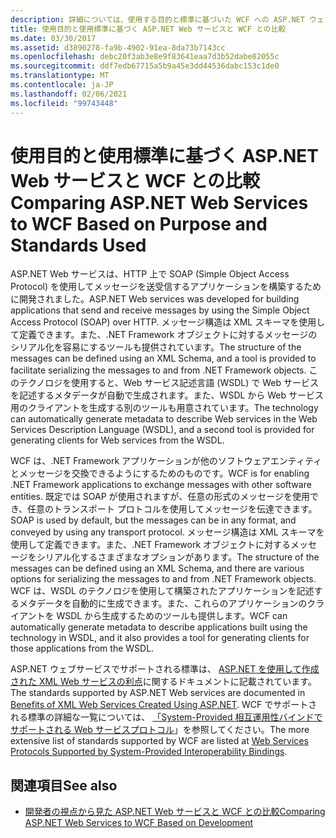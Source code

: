 ```yaml
---
description: 詳細については、使用する目的と標準に基づいた WCF への ASP.NET ウェブサービスの比較に関するページを参照してください。
title: 使用目的と使用標準に基づく ASP.NET Web サービスと WCF との比較
ms.date: 03/30/2017
ms.assetid: d3890278-fa9b-4902-91ea-8da73b7143cc
ms.openlocfilehash: debc20f3ab3e8e9f83641eaa7d3b52dabe82055c
ms.sourcegitcommit: ddf7edb67715a5b9a45e3dd44536dabc153c1de0
ms.translationtype: MT
ms.contentlocale: ja-JP
ms.lasthandoff: 02/06/2021
ms.locfileid: "99743448"
---
```

# <a name="comparing-aspnet-web-services-to-wcf-based-on-purpose-and-standards-used"></a><span data-ttu-id="191ac-103">使用目的と使用標準に基づく ASP.NET Web サービスと WCF との比較</span><span class="sxs-lookup"><span data-stu-id="191ac-103">Comparing ASP.NET Web Services to WCF Based on Purpose and Standards Used</span></span>

<span data-ttu-id="191ac-104">ASP.NET Web サービスは、HTTP 上で SOAP (Simple Object Access Protocol) を使用してメッセージを送受信するアプリケーションを構築するために開発されました。</span><span class="sxs-lookup"><span data-stu-id="191ac-104">ASP.NET Web services was developed for building applications that send and receive messages by using the Simple Object Access Protocol (SOAP) over HTTP.</span></span> <span data-ttu-id="191ac-105">メッセージ構造は XML スキーマを使用して定義できます。また、.NET Framework オブジェクトに対するメッセージのシリアル化を容易にするツールも提供されています。</span><span class="sxs-lookup"><span data-stu-id="191ac-105">The structure of the messages can be defined using an XML Schema, and a tool is provided to facilitate serializing the messages to and from .NET Framework objects.</span></span> <span data-ttu-id="191ac-106">このテクノロジを使用すると、Web サービス記述言語 (WSDL) で Web サービスを記述するメタデータが自動で生成されます。また、WSDL から Web サービス用のクライアントを生成する別のツールも用意されています。</span><span class="sxs-lookup"><span data-stu-id="191ac-106">The technology can automatically generate metadata to describe Web services in the Web Services Description Language (WSDL), and a second tool is provided for generating clients for Web services from the WSDL.</span></span>  
  
 <span data-ttu-id="191ac-107">WCF は、.NET Framework アプリケーションが他のソフトウェアエンティティとメッセージを交換できるようにするためのものです。</span><span class="sxs-lookup"><span data-stu-id="191ac-107">WCF is for enabling .NET Framework applications to exchange messages with other software entities.</span></span> <span data-ttu-id="191ac-108">既定では SOAP が使用されますが、任意の形式のメッセージを使用でき、任意のトランスポート プロトコルを使用してメッセージを伝達できます。</span><span class="sxs-lookup"><span data-stu-id="191ac-108">SOAP is used by default, but the messages can be in any format, and conveyed by using any transport protocol.</span></span> <span data-ttu-id="191ac-109">メッセージ構造は XML スキーマを使用して定義できます。また、.NET Framework オブジェクトに対するメッセージをシリアル化するさまざまなオプションがあります。</span><span class="sxs-lookup"><span data-stu-id="191ac-109">The structure of the messages can be defined using an XML Schema, and there are various options for serializing the messages to and from .NET Framework objects.</span></span> <span data-ttu-id="191ac-110">WCF は、WSDL のテクノロジを使用して構築されたアプリケーションを記述するメタデータを自動的に生成できます。また、これらのアプリケーションのクライアントを WSDL から生成するためのツールも提供します。</span><span class="sxs-lookup"><span data-stu-id="191ac-110">WCF can automatically generate metadata to describe applications built using the technology in WSDL, and it also provides a tool for generating clients for those applications from the WSDL.</span></span>  
  
 <span data-ttu-id="191ac-111">ASP.NET ウェブサービスでサポートされる標準は、 [ASP.NET を使用して作成された XML Web サービスの利点](/previous-versions/dotnet/netframework-4.0/0859ebft(v=vs.100))に関するドキュメントに記載されています。</span><span class="sxs-lookup"><span data-stu-id="191ac-111">The standards supported by ASP.NET Web services are documented in [Benefits of XML Web Services Created Using ASP.NET](/previous-versions/dotnet/netframework-4.0/0859ebft(v=vs.100)).</span></span> <span data-ttu-id="191ac-112">WCF でサポートされる標準の詳細な一覧については、 [「System-Provided 相互運用性バインドでサポートされる Web サービスプロトコル](web-services-protocols-supported-by-system-provided-interoperability-bindings.md)」を参照してください。</span><span class="sxs-lookup"><span data-stu-id="191ac-112">The more extensive list of standards supported by WCF are listed at [Web Services Protocols Supported by System-Provided Interoperability Bindings](web-services-protocols-supported-by-system-provided-interoperability-bindings.md).</span></span>  
  
## <a name="see-also"></a><span data-ttu-id="191ac-113">関連項目</span><span class="sxs-lookup"><span data-stu-id="191ac-113">See also</span></span>

- [<span data-ttu-id="191ac-114">開発者の視点から見た ASP.NET Web サービスと WCF との比較</span><span class="sxs-lookup"><span data-stu-id="191ac-114">Comparing ASP.NET Web Services to WCF Based on Development</span></span>](comparing-aspnet-web-services-to-wcf-based-on-development.md)
